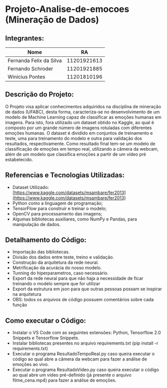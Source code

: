 # Projeto-Analise-de-emocoes (Mineração de Dados)


## Integrantes:

| Nome                               | RA          |
|------------------------------------|-------------|
| Fernanda Felix da Silva            | 11201921613 |
| Fernando Schroder                  | 11201921885 |
| Winicius Pontes                    | 11201810196 |

## Descrição do Projeto:

 O Projeto visa aplicar conhecimentos adquiridos na disciplina de mineração de dados (UFABC), desta forma, caracteriza-se no desenvolvimento de um modelo de Machine Learning capaz de classificar as emoções humanas em imagens. Para isto, fora utilizado um dataset obtido no Kaggle, ao qual é composto por um grande número de imagens rotuladas com diferentes emoções humanas. 
 O dataset é dividido em conjuntos de treinamento e teste, uma para treinamento do modelo e outra para validação dos resultados, respectivamente.
 Como resultado final tem-se um modelo de classificação de emoções em tempo real, utilizando a câmera da webcam, além de um modelo que classifica emoções a partir de um vídeo pré estabelecido.

## Referencias e Tecnologias Utilizadas:

* Dataset Utilizado: [https://www.kaggle.com/datasets/msambare/fer2013](https://www.kaggle.com/datasets/msambare/fer2013)
* Python como a linguagem de programação;
* TensorFlow para construir e treinar o modelo;
* OpenCV para processamento das imagens;
* Algumas bibliotecas auxiliares, como NumPy e Pandas, para manipulação de dados.


## Detalhamento do Código:
- Importação das bibliotecas.
- Divisão dos dados entre teste, treino e validação.
- Construção da arquitetura da rede neural.
- Metrificação da acurácia do nosso modelo. 
- Tunning do hiperparametros, caso necessário.
- Export da rede neural para que não haja a necessidade de ficar treinando o modelo sempre que for utilizar
- Export da estrutura em json para que outras pessoas possam se inspirar na arquitetura
- OBS: todos os arquivos de código possuem comentários sobre cada função

## Como executar o Código:

- Instalar o VS Code com as seguintes extensões: Python, Tensorflow 2.0 Snippets e Tensorflow Snippets.
- Instalar bibliotecas presentes no arquivo requirements.txt (pip install -r requirements.txt)
- Executar o programa ResultadoTempoReal.py caso queira executar o código ao qual abre a câmera da webcam para fazer a análise de emoções ao vivo.
- Executar o programa ResultadoVideo.py caso queira executar o código ao qual abre um vídeo pré-definido (já presente o arquivo filme_cena.mp4) para fazer a análise de emoções.
